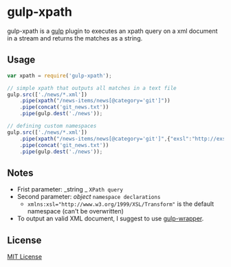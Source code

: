 # gulp-xpath

gulp-xpath is a [gulp](https://github.com/wearefractal/gulp) plugin to executes an xpath query on a xml document in a stream and returns the matches as a string.

## Usage

```javascript
var xpath = require('gulp-xpath');

// simple xpath that outputs all matches in a text file
gulp.src(['./news/*.xml'])
	.pipe(xpath("/news-items/news[@category='git']"))
	.pipe(concat('git_news.txt'))
	.pipe(gulp.dest('./news'));

// defining custom namespaces
gulp.src(['./news/*.xml'])
	.pipe(xpath("/news-items/news[@category='git']",{"exsl":"http://exslt.org/common"}))
	.pipe(concat('git_news.txt'))
	.pipe(gulp.dest('./news'));
```

## Notes

* Frist parameter: _string _ `XPath query`
* Second parameter: _object_ `namespace declarations`
  * `xmlns:xsl="http://www.w3.org/1999/XSL/Transform"` is the default namespace (can't be overwritten)
* To output an valid XML document, I suggest to use [gulp-wrapper](https://github.com/AntouanK/gulp-wrapper).

## License

[MIT License](http://en.wikipedia.org/wiki/MIT_License)